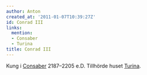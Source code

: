```yaml
---
author: Anton
created_at: '2011-01-07T10:39:27Z'
id: Conrad III
links:
  mention:
  - Consaber
  - Turina
title: Conrad III
---
```


Kung i [Consaber] 2187–2205 e.D. Tillhörde huset [Turina].

  [Consaber]: Consaber
  [Turina]: Turina
